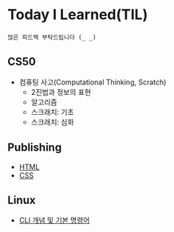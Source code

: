# Today I Learned(TIL)
```
많은 피드백 부탁드립니다 (_ _)
```
## CS50

* 컴퓨팅 사고(Computational Thinking, Scratch)
    - 2진법과 정보의 표현
    - 알고리즘
    - 스크래치: 기초
    - 스크래치: 심화

## Publishing

* [HTML](https://github.com/dev-jambin/TIL/blob/main/Publishing/HTML.md)
* [CSS](https://github.com/dev-jambin/TIL/blob/main/Publishing/CSS.md)

## Linux

* [CLI 개념 및 기본 명령어](https://github.com/dev-jambin/TIL/blob/main/Linux/CLI.md)